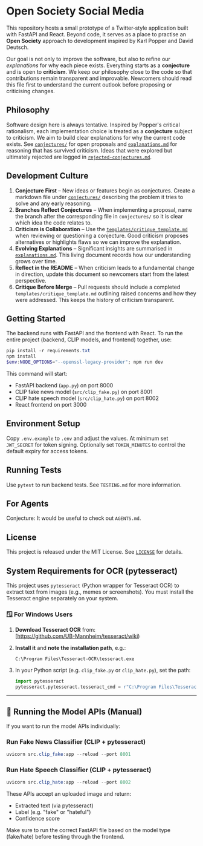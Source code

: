 # Open Society Social Media

This repository hosts a small prototype of a Twitter‑style application built with
FastAPI and React.  Beyond code, it serves as a place to practise an **Open
Society** approach to development inspired by Karl Popper and David Deutsch.

Our goal is not only to improve the software, but also to refine our
*explanations* for why each piece exists.  Everything starts as a **conjecture**
and is open to **criticism**.  We keep our philosophy close to the code so that
contributions remain transparent and improvable.  Newcomers should read this
file first to understand the current outlook before proposing or criticising
changes.

## Philosophy

Software design here is always tentative. Inspired by Popper's critical
rationalism, each implementation choice is treated as a **conjecture** subject to
criticism. We aim to build clear explanations for why the current code exists.
See [`conjectures/`](conjectures/) for open proposals and
[`explanations.md`](explanations.md) for reasoning that has survived criticism.
Ideas that were explored but ultimately rejected are logged in
[`rejected-conjectures.md`](rejected-conjectures.md).

## Development Culture

1. **Conjecture First** – New ideas or features begin as conjectures.  Create a
   markdown file under [`conjectures/`](conjectures/) describing the problem it
   tries to solve and any early reasoning.
2. **Branches Reflect Conjectures** – When implementing a proposal, name the
   branch after the corresponding file in `conjectures/` so it is clear which
   idea the code relates to.
3. **Criticism is Collaboration** – Use the
   [`templates/critique_template.md`](templates/critique_template.md) when
   reviewing or questioning a conjecture.  Good criticism proposes alternatives
   or highlights flaws so we can improve the explanation.
4. **Evolving Explanations** – Significant insights are summarised in
   [`explanations.md`](explanations.md).  This living document records how our
   understanding grows over time.
5. **Reflect in the README** – When criticism leads to a fundamental change in
   direction, update this document so newcomers start from the latest
   perspective.
6. **Critique Before Merge** – Pull requests should include a completed
   `templates/critique_template.md` outlining raised concerns and how they were
   addressed. This keeps the history of criticism transparent.

## Getting Started

The backend runs with FastAPI and the frontend with React. To run the entire project (backend, CLIP models, and frontend) together, use:

```powershell
pip install -r requirements.txt
npm install
$env:NODE_OPTIONS="--openssl-legacy-provider"; npm run dev
```

This command will start:
- FastAPI backend (`app.py`) on port 8000
- CLIP fake news model (`src/clip_fake.py`) on port 8001
- CLIP hate speech model (`src/clip_hate.py`) on port 8002
- React frontend on port 3000

## Environment Setup

Copy `.env.example` to `.env` and adjust the values. At minimum set `JWT_SECRET` for token signing. Optionally set `TOKEN_MINUTES` to control the default expiry for access tokens.

## Running Tests

Use `pytest` to run backend tests. See `TESTING.md` for more information.

## For Agents

Conjecture: It would be useful to check out `AGENTS.md`.

## License

This project is released under the MIT License.  See [`LICENSE`](LICENSE) for details.

## System Requirements for OCR (pytesseract)

This project uses `pytesseract` (Python wrapper for Tesseract OCR) to extract text from images (e.g., memes or screenshots). You must install the Tesseract engine separately on your system.

### 🪟 For Windows Users

1. **Download Tesseract OCR** from:  
   [https://github.com/UB-Mannheim/tesseract/wiki)

2. **Install it** and **note the installation path**, e.g.:
   ```
   C:\Program Files\Tesseract-OCR\tesseract.exe
   ```

3. In your Python script (e.g. `clip_fake.py` or `clip_hate.py`), set the path:

   ```python
   import pytesseract
   pytesseract.pytesseract.tesseract_cmd = r"C:\Program Files\Tesseract-OCR\tesseract.exe"
   ```

---

## 🚀 Running the Model APIs (Manual)

If you want to run the model APIs individually:

### Run Fake News Classifier (CLIP + pytesseract)
```powershell
uvicorn src.clip_fake:app --reload --port 8001
```

### Run Hate Speech Classifier (CLIP + pytesseract)
```powershell
uvicorn src.clip_hate:app --reload --port 8002
```

These APIs accept an uploaded image and return:
- Extracted text (via pytesseract)
- Label (e.g. "fake" or "hateful")
- Confidence score

Make sure to run the correct FastAPI file based on the model type (fake/hate) before testing through the frontend.
